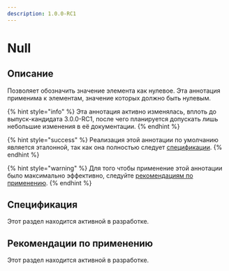 ```yaml
---
description: 1.0.0-RC1
---
```


# Null

## Описание <a href="#description" id="description"></a>

Позволяет обозначить значение элемента как нулевое. Эта аннотация применима к элементам, значение которых должно быть нулевым.

{% hint style="info" %}
Эта аннотация активно изменялась, вплоть до выпуск-кандидата 3.0.0-RC1, после чего планируется допускать лишь небольшие изменения в её документации.
{% endhint %}

{% hint style="success" %}
Реализация этой аннотации по умолчанию является эталонной, так как она полностью следует [спецификации](null.md#specification).
{% endhint %}

{% hint style="warning" %}
Для того чтобы применение этой аннотации было максимально эффективно, следуйте [рекомендациям по применению](null.md#recommendations).
{% endhint %}

## Спецификация <a href="#specification" id="specification"></a>

Этот раздел находится активной в разработке.

## Рекомендации по применению <a href="#recommendations" id="recommendations"></a>

Этот раздел находится активной в разработке.
